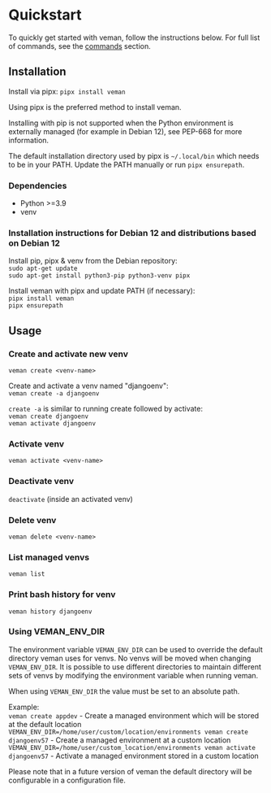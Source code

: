 # Quickstart

To quickly get started with veman, follow the instructions below.
For full list of commands, see the [commands](commands.md) section.

## Installation
Install via pipx:
`pipx install veman`

Using pipx is the preferred method to install veman.

Installing with pip is not supported when the Python environment is externally managed
(for example in Debian 12), see PEP-668 for more information.

The default installation directory used by pipx is `~/.local/bin` which needs to be in your PATH.
Update the PATH manually or run `pipx ensurepath`.

### Dependencies

- Python >=3.9
- venv

### Installation instructions for Debian 12 and distributions based on Debian 12

Install pip, pipx & venv from the Debian repository:  
`sudo apt-get update`  
`sudo apt-get install python3-pip python3-venv pipx`  

Install veman with pipx and update PATH (if necessary):  
`pipx install veman`  
`pipx ensurepath`  


## Usage
### Create and activate new venv
`veman create <venv-name>`

Create and activate a venv named "djangoenv":  
`veman create -a djangoenv`

`create -a` is similar to running create followed by activate:  
`veman create djangoenv`  
`veman activate djangoenv`

### Activate venv
`veman activate <venv-name>`

### Deactivate venv
`deactivate` (inside an activated venv)

### Delete venv
`veman delete <venv-name>`

### List managed venvs
`veman list`

### Print bash history for venv
`veman history djangoenv`

### Using VEMAN_ENV_DIR
The environment variable `VEMAN_ENV_DIR` can be used to override the default directory veman uses for venvs.
No venvs will be moved when changing `VEMAN_ENV_DIR`. It is possible to use different directories to maintain different sets of venvs by modifying the environment variable when running veman.

When using `VEMAN_ENV_DIR` the value must be set to an absolute path.

Example:  
`veman create appdev` - Create a managed environment which will be stored at the default location  
`VEMAN_ENV_DIR=/home/user/custom/location/environments veman create djangoenv57` - Create a managed environment at a custom location  
`VEMAN_ENV_DIR=/home/user/custom_location/environments veman activate djangoenv57` - Activate a managed environment stored in a custom location  

Please note that in a future version of veman the default directory will be configurable in a configuration file.
